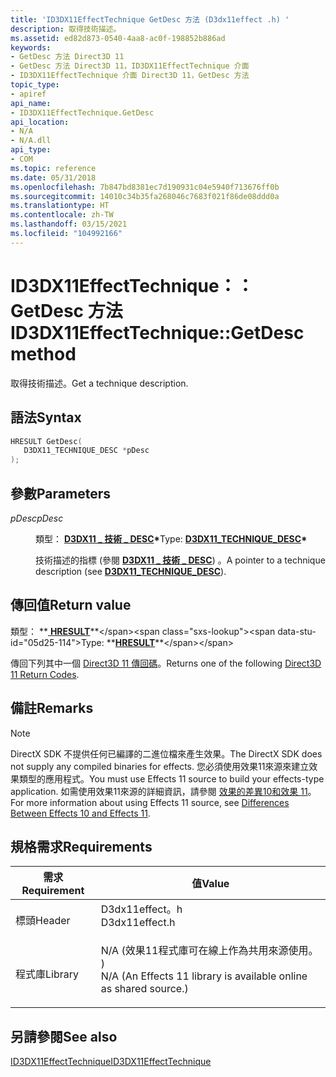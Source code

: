 ```yaml
---
title: 'ID3DX11EffectTechnique GetDesc 方法 (D3dx11effect .h) '
description: 取得技術描述。
ms.assetid: ed82d873-0540-4aa8-ac0f-198852b886ad
keywords:
- GetDesc 方法 Direct3D 11
- GetDesc 方法 Direct3D 11，ID3DX11EffectTechnique 介面
- ID3DX11EffectTechnique 介面 Direct3D 11，GetDesc 方法
topic_type:
- apiref
api_name:
- ID3DX11EffectTechnique.GetDesc
api_location:
- N/A
- N/A.dll
api_type:
- COM
ms.topic: reference
ms.date: 05/31/2018
ms.openlocfilehash: 7b847bd8381ec7d190931c04e5940f713676ff0b
ms.sourcegitcommit: 14010c34b35fa268046c7683f021f86de08ddd0a
ms.translationtype: HT
ms.contentlocale: zh-TW
ms.lasthandoff: 03/15/2021
ms.locfileid: "104992166"
---
```

# <a name="id3dx11effecttechniquegetdesc-method"></a><span data-ttu-id="05d25-106">ID3DX11EffectTechnique：： GetDesc 方法</span><span class="sxs-lookup"><span data-stu-id="05d25-106">ID3DX11EffectTechnique::GetDesc method</span></span>

<span data-ttu-id="05d25-107">取得技術描述。</span><span class="sxs-lookup"><span data-stu-id="05d25-107">Get a technique description.</span></span>

## <a name="syntax"></a><span data-ttu-id="05d25-108">語法</span><span class="sxs-lookup"><span data-stu-id="05d25-108">Syntax</span></span>


```C++
HRESULT GetDesc(
   D3DX11_TECHNIQUE_DESC *pDesc
);
```



## <a name="parameters"></a><span data-ttu-id="05d25-109">參數</span><span class="sxs-lookup"><span data-stu-id="05d25-109">Parameters</span></span>

<dl> <dt>

<span data-ttu-id="05d25-110">*pDesc*</span><span class="sxs-lookup"><span data-stu-id="05d25-110">*pDesc*</span></span> 
</dt> <dd>

<span data-ttu-id="05d25-111">類型： **[ **D3DX11 \_ 技術 \_ DESC**](d3dx11-technique-desc.md)\***</span><span class="sxs-lookup"><span data-stu-id="05d25-111">Type: **[**D3DX11\_TECHNIQUE\_DESC**](d3dx11-technique-desc.md)\***</span></span>

<span data-ttu-id="05d25-112">技術描述的指標 (參閱 [**D3DX11 \_ 技術 \_ DESC**](d3dx11-technique-desc.md)) 。</span><span class="sxs-lookup"><span data-stu-id="05d25-112">A pointer to a technique description (see [**D3DX11\_TECHNIQUE\_DESC**](d3dx11-technique-desc.md)).</span></span>

</dd> </dl>

## <a name="return-value"></a><span data-ttu-id="05d25-113">傳回值</span><span class="sxs-lookup"><span data-stu-id="05d25-113">Return value</span></span>

<span data-ttu-id="05d25-114">類型： **[ **HRESULT**](https://msdn.microsoft.com/library/Bb401631(v=MSDN.10).aspx)**</span><span class="sxs-lookup"><span data-stu-id="05d25-114">Type: **[**HRESULT**](https://msdn.microsoft.com/library/Bb401631(v=MSDN.10).aspx)**</span></span>

<span data-ttu-id="05d25-115">傳回下列其中一個 [Direct3D 11 傳回碼](d3d11-graphics-reference-returnvalues.md)。</span><span class="sxs-lookup"><span data-stu-id="05d25-115">Returns one of the following [Direct3D 11 Return Codes](d3d11-graphics-reference-returnvalues.md).</span></span>

## <a name="remarks"></a><span data-ttu-id="05d25-116">備註</span><span class="sxs-lookup"><span data-stu-id="05d25-116">Remarks</span></span>

> [!Note]  
> <span data-ttu-id="05d25-117">DirectX SDK 不提供任何已編譯的二進位檔來產生效果。</span><span class="sxs-lookup"><span data-stu-id="05d25-117">The DirectX SDK does not supply any compiled binaries for effects.</span></span> <span data-ttu-id="05d25-118">您必須使用效果11來源來建立效果類型的應用程式。</span><span class="sxs-lookup"><span data-stu-id="05d25-118">You must use Effects 11 source to build your effects-type application.</span></span> <span data-ttu-id="05d25-119">如需使用效果11來源的詳細資訊，請參閱 [效果的差異10和效果 11](d3d11-graphics-programming-guide-effects-differences.md)。</span><span class="sxs-lookup"><span data-stu-id="05d25-119">For more information about using Effects 11 source, see [Differences Between Effects 10 and Effects 11](d3d11-graphics-programming-guide-effects-differences.md).</span></span>

 

## <a name="requirements"></a><span data-ttu-id="05d25-120">規格需求</span><span class="sxs-lookup"><span data-stu-id="05d25-120">Requirements</span></span>



| <span data-ttu-id="05d25-121">需求</span><span class="sxs-lookup"><span data-stu-id="05d25-121">Requirement</span></span> | <span data-ttu-id="05d25-122">值</span><span class="sxs-lookup"><span data-stu-id="05d25-122">Value</span></span> |
|--------------------|----------------------------------------------------------------------------------------------------------------------------------------------|
| <span data-ttu-id="05d25-123">標頭</span><span class="sxs-lookup"><span data-stu-id="05d25-123">Header</span></span><br/>  | <dl> <span data-ttu-id="05d25-124"><dt>D3dx11effect。h</dt></span><span class="sxs-lookup"><span data-stu-id="05d25-124"><dt>D3dx11effect.h</dt></span></span> </dl>                                                    |
| <span data-ttu-id="05d25-125">程式庫</span><span class="sxs-lookup"><span data-stu-id="05d25-125">Library</span></span><br/> | <dl> <span data-ttu-id="05d25-126"><dt>N/A (效果11程式庫可在線上作為共用來源使用。 ) </dt></span><span class="sxs-lookup"><span data-stu-id="05d25-126"><dt>N/A (An Effects 11 library is available online as shared source.)</dt></span></span> </dl> |



## <a name="see-also"></a><span data-ttu-id="05d25-127">另請參閱</span><span class="sxs-lookup"><span data-stu-id="05d25-127">See also</span></span>

<dl> <dt>

[<span data-ttu-id="05d25-128">ID3DX11EffectTechnique</span><span class="sxs-lookup"><span data-stu-id="05d25-128">ID3DX11EffectTechnique</span></span>](id3dx11effecttechnique.md)
</dt> </dl>

 

 





